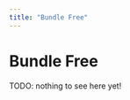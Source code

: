 ```yaml
---
title: "Bundle Free"
---
```

# Bundle Free


<div class="tip">

TODO: nothing to see here yet!

</div>

